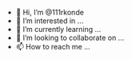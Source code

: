- 👋 Hi, I’m @111rkonde
- 👀 I’m interested in ...
- 🌱 I’m currently learning ...
- 💞️ I’m looking to collaborate on ...
- 📫 How to reach me ...

<!---
111rkonde/111rkonde is a ✨ special ✨ repository because its `README.md` (this file) appears on your GitHub profile.
You can click the Preview link to take a look at your changes.
--->
